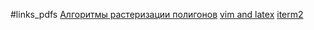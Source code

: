 #links_pdfs 
[Алгоритмы растеризации полигонов](https://habr.com/ru/articles/116398/)
[vim  and latex](https://habr.com/ru/articles/445066/)
[iterm2](https://iterm2.com/features.html)



